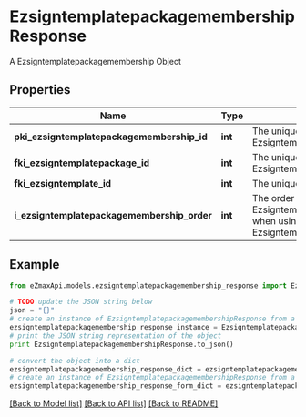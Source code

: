 # EzsigntemplatepackagemembershipResponse

A Ezsigntemplatepackagemembership Object

## Properties

Name | Type | Description | Notes
------------ | ------------- | ------------- | -------------
**pki_ezsigntemplatepackagemembership_id** | **int** | The unique ID of the Ezsigntemplatepackagemembership | 
**fki_ezsigntemplatepackage_id** | **int** | The unique ID of the Ezsigntemplatepackage | 
**fki_ezsigntemplate_id** | **int** | The unique ID of the Ezsigntemplate | 
**i_ezsigntemplatepackagemembership_order** | **int** | The order in which the Ezsigntemplate will be imported when using an Ezsigntemplatepackage. | 

## Example

```python
from eZmaxApi.models.ezsigntemplatepackagemembership_response import EzsigntemplatepackagemembershipResponse

# TODO update the JSON string below
json = "{}"
# create an instance of EzsigntemplatepackagemembershipResponse from a JSON string
ezsigntemplatepackagemembership_response_instance = EzsigntemplatepackagemembershipResponse.from_json(json)
# print the JSON string representation of the object
print EzsigntemplatepackagemembershipResponse.to_json()

# convert the object into a dict
ezsigntemplatepackagemembership_response_dict = ezsigntemplatepackagemembership_response_instance.to_dict()
# create an instance of EzsigntemplatepackagemembershipResponse from a dict
ezsigntemplatepackagemembership_response_form_dict = ezsigntemplatepackagemembership_response.from_dict(ezsigntemplatepackagemembership_response_dict)
```
[[Back to Model list]](../README.md#documentation-for-models) [[Back to API list]](../README.md#documentation-for-api-endpoints) [[Back to README]](../README.md)


